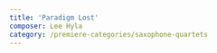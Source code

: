 ```yaml
---
title: 'Paradigm Lost'
composer: Lee Hyla
category: /premiere-categories/saxophone-quartets
---
```

